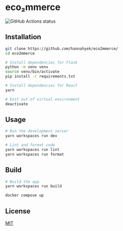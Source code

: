 # eco₂mmerce

![GitHub Actions status](https://github.com/hannahyek/eco2mmerce/actions/workflows/ci.yml/badge.svg)

## Installation

```bash
git clone https://github.com/hannahyek/eco2mmerce/
cd eco2mmerce

# Install dependencies for Flask
python -m venv venv
source venv/bin/activate
pip install -r requirements.txt

# Install dependencies for React
yarn

# Exit out of virtual environment
deactivate
```

## Usage

```bash
# Run the development server
yarn workspaces run dev

# Lint and format code
yarn workspaces run lint
yarn workspaces run format

```

## Build

```bash
# Build the app
yarn workspaces run build

docker compose up
```

## License

[MIT](https://choosealicense.com/licenses/mit)
